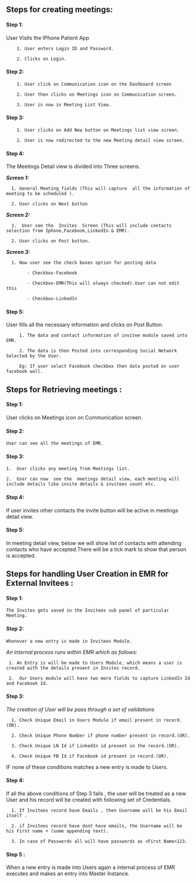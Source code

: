 ## Steps for creating meetings:

#### Step 1:
User Visits the IPhone Patient App

        1. User enters Login ID and Password.

        2. Clicks on Login.

#### Step 2:
        
        1. User click on Communication icon on the Dashboard screen

        2. User then clicks on Meetings icon on Communication screen.

        3. User is now in Meeting List View.
 
#### Step 3: 

        1. User clicks on Add New button on Meetings list view screen.

        2. User is now redirected to the new Meeting detail view screen.

#### Step 4:

The Meetings Detail view is divided into Three screens.

**_Screen 1:_**

      1. General Meeting fields (This will capture  all the information of meeting to be scheduled ).

      2. User clicks on Next button 

**_Screen 2:_**

      1.  User see the  Invites  Screen (This will include contacts selection from Iphone,Facebook,LinkedIn & EMR).

      2. User clicks on Post button. 

**_Screen 3:_**

      1. Now user see the check boxes option for posting data

            - Checkbox-Facebook

            - Checkbox-EMR(This will always checked).User can not edit this

            - Checkbox-LinkedIn
            
#### Step 5:

User fills all the necessary information and clicks on Post Button.

         1. The data and contact information of invitee module saved into EMR.

         2. The data is then Posted into corresponding Social Network Selected by the User.

         Eg: If user select Facebook checkbox then data posted on user facebook wall. 

## Steps for Retrieving meetings :

#### Step 1: 

  User clicks on Meetings icon on Communication screen. 

#### Step 2: 

    User can see all the meetings of EMR.

#### Step 3:

    1.  User clicks any meeting from Meetings list.

    2.  User can now  see the  meetings detail view, each meeting will include details like invite details & invitees count etc.

#### Step 4:  
   If user invites other contacts  the invite button will be active in meetings detail view.

#### Step 5:

   In meeting detail view, below we will show list of contacts with attending contacts who have 
accepted.There will be a tick mark to show that person is accepted.

## Steps for handling User Creation in EMR for External Invitees :

#### Step 1: 
    The Invites gets saved in the Invitees sub panel of particular Meeting.

#### Step 2: 

    Whenever a new entry is made in Invitees Module. 

*An internal process runs within EMR which as follows:*

     1. An Entry is will be made to Users Module, which means a user is created with the details present in Invites record.

     2.  Our Users module will have two more fields to capture LinkedIn Id and Facebook Id. 

#### Step 3: 

*The creation of User will be pass through a set of validations*

      1. Check Unique Email in Users Module if email present in record. (OR).

      2. Check Unique Phone Number if phone number present in record.(OR).

      3. Check Unique LN Id if LinkedIn id present in the record.(OR).

      4. Check Unique FB Id if Facebook id present in record.(OR).

IF none of these conditions matches a new entry is made to Users. 

#### Step 4: 

   If  all the above conditions of Step 3 fails , the user will be treated as a new User and his record will be created  with following set of Credentials.

      1. If Invitees record have Emails , then Username will be his Email itself .

      2. if Invitees record have dont have emails, the Username will be his First name + (some appending text).

      3. In case of Passwords all will have passwords as <First Name>123. 

#### Step 5 : 

  When a new entry is made into Users again a internal process of EMR executes and makes an entry into Master Instance. 
